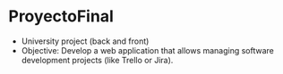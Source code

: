 # ProyectoFinal
* University project (back and front)
* Objective: Develop a web application that allows managing software development projects (like Trello or Jira).
